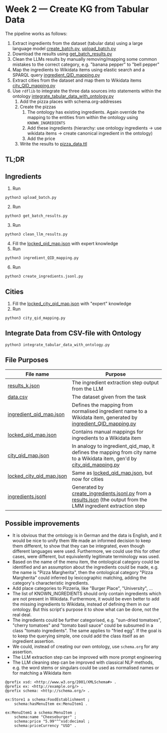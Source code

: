 # Week 2 — Create KG from Tabular Data

The pipeline works as follows:

1. Extract ingredients from the dataset (tabular data) using a large language model [create_batch.py](create_batch.py), [upload_batch.py](upload_batch.py)
2. Download the results using [get_batch_results.py](get_batch_results.py)
3. Clean the LLMs results by manually removing/mapping some common mistakes to the correct category, e.g. "banana
   pepper" to "bell pepper"
4. Map the ingredients to Wikidata items using elastic search and a SPARQL query [ingredient_QID_mapping.py](ingredient_QID_mapping.py)
5. Extract cities from the dataset and map them to Wikidata items [city_QID_mapping.py](city_QID_mapping.py)
6. Use `rdflib` to integrate the three data sources into statements within the ontology
   [integrate_tabular_data_with_ontology.py](integrate_tabular_data_with_ontology.py)
    1. Add the pizza places with schema.org-addresses
    2. Create the pizzas
        1. The ontology has existing ingredients. Again override the mapping to the entities from within the ontology
           using
           `KNOWN_INGREDIENTS`
        2. Add these ingredients (hierarchy: use ontology ingredients → use wikidata items → create canonical ingredient
           in the ontology)
        3. Add the price
    3. Write the results to [pizza_data.ttl](pizza_data.ttl)

## TL;DR

## Ingredients

1. Run

```shell
python3 upload_batch.py
```

2. Run

```shell
python3 get_batch_results.py
```  

3. Run

```shell
python3 clean_llm_results.py
```

4. Fill the [locked_qid_map.json](locked_qid_map.json) with expert knowledge
5. Run

```shell
python3 ingredient_QID_mapping.py 
```

6. Run

```shell
python3 create_ingredients.jsonl.py
```

## Cities

1. Fill the [locked_city_qid_map.json](locked_city_qid_map.json) with "expert" knowledge
2. Run

```shell
python3 city_qid_mapping.py
```

## Integrate Data from CSV-file with Ontology

```shell
python3 integrate_tabular_data_with_ontology.py 
```

## File Purposes

| File name                  | Purpose                                                                                                                    |
|----------------------------|----------------------------------------------------------------------------------------------------------------------------|
| [results_k.json](results_k.json)           | The ingredient extraction step output from the LLM                                                                         |
| [data.csv](data.csv)                 | The dataset given from the task                                                                                            |
| [ingredient_qid_map.json](ingredient_qid_map.json)  | Defines the mapping from normalised ingredient name to a Wikidata item, generated by [ingredient_QID_mapping.py](ingredient_QID_mapping.py)           |
| [locked_qid_map.json](locked_qid_map.json)      | Contains manual mappings for ingredients to a Wikidata item                                                                |
| [city_qid_map.json](city_qid_map.json)        | In analogy to ingredient_qid_map, it defines the mapping from city name to a Wikidata item, gen'd by [city_qid_mapping.py](city_qid_mapping.py) |
| [locked_city_qid_map.json](locked_city_qid_map.json) | Same as [locked_qid_map.json](locked_qid_map.json), but now for cities                                                                          |
| [ingredients.jsonl](ingredients.jsonl)        | Generated by [create_ingredients.jsonl.py](create_ingredients.jsonl.py) from a [results.json](results.json) (the output from the LMM ingredient extraction step       |

## Possible improvements

+ It is obvious that the ontology is in German and the data is English, and it would be nice to unify them
  We made an informed decision to keep them different, to show that they can be integrated, even though different
  languages were used. Furthermore, we could use this for other cases, were different, but equivalently legitimate
  terminology was used.
+ Based on the name of the menu item, the ontological category could be identified and an assumption about
  the ingredients could be made, e.g. the name is "Pizza Margherita", then the ontological category "Pizza Margherita"
  could inferred by lexicographic matching, adding the category's characteristic ingredients.
+ Add place categories to Pizzeria, like "Burger Place", "University", ...
+ The list of KNOWN_INGREDIENTS should only contain ingredients which are not present in Wikidata.
  Furthermore, it would be even better to add the missing ingredients to Wikidata, instead of
  defining them in our ontology. But this script's purpose it to show what can be done, not the real deal.
+ The ingredients could be further categorised, e.g. "sun-dried tomatoes", "cherry tomatoes" and "tomato basil sauce"
  could be subsumed in a class "tomato ingredients". The same applies to "fried egg". If the goal is to keep the
  querying simple, one could add the class itself as an ingredient assertion.
+ We could, instead of creating our own ontology, use `schema.org` for any assertion.
+ The LLM extraction step can be improved with more prompt engineering
+ The LLM cleaning step can be improved with classical NLP methods, e.g. the word
  stems or singulars could be used as normalised names or for matching a Wikidata item

```turtle
@prefix xsd: <http://www.w3.org/2001/XMLSchema#> .
@prefix ex: <http://example.org/> .
@prefix schema: <http://schema.org/> .

ex:Store1 a schema:FoodEstablishment ;
    schema:hasMenuItem ex:MenuItem1 .

ex:MenuItem1 a schema:MenuItem ;
    schema:name "Cheeseburger" ;
    schema:price "5.99"^^xsd:decimal ;
    schema:priceCurrency "USD" .
```